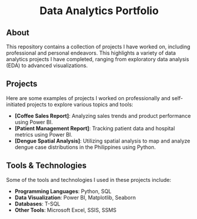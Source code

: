 <h1 align="center">Data Analytics Portfolio</h1>

## About
This repository contains a collection of projects I have worked on, including professional and personal endeavors. This highlights a variety of data analytics projects I have completed, ranging from exploratory data analysis (EDA) to advanced visualizations.

## Projects
Here are some examples of projects I worked on professionally and self-initiated projects to explore various topics and tools:

- **[Coffee Sales Report]**: Analyzing sales trends and product performance using Power BI.
- **[Patient Management Report]**: Tracking patient data and hospital metrics using Power BI.
- **[Dengue Spatial Analysis]**: Utilizing spatial analysis to map and analyze dengue case distributions in the Philippines using Python.

## Tools & Technologies
Some of the tools and technologies I used in these projects include:

- **Programming Languages**: Python, SQL
- **Data Visualization**: Power BI, Matplotlib, Seaborn
- **Databases**: T-SQL
- **Other Tools**: Microsoft Excel, SSIS, SSMS
